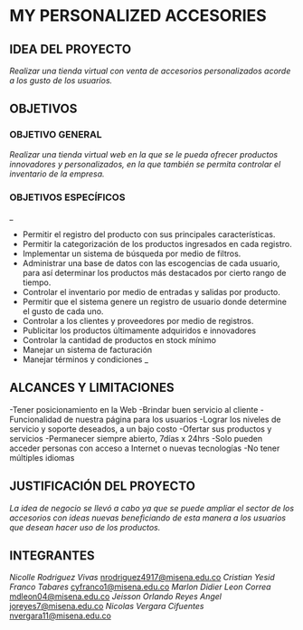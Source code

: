 # MY PERSONALIZED ACCESORIES


## IDEA DEL PROYECTO

_Realizar una tienda virtual con venta de accesorios personalizados acorde a los gusto de los usuarios._


## OBJETIVOS


### OBJETIVO GENERAL

_Realizar una tienda virtual web en la que se le pueda ofrecer productos innovadores y personalizados, 
en la que también se permita controlar el inventario de la empresa._


### OBJETIVOS ESPECÍFICOS

_
- Permitir el registro del producto con sus principales características.
- Permitir la categorización de los productos ingresados en cada registro.
- Implementar un sistema de búsqueda por medio de filtros.
- Administrar una base de datos con las escogencias de cada usuario, para así determinar los productos 
  más destacados por cierto rango de tiempo. 
- Controlar el inventario por medio de entradas y salidas por producto.
- Permitir que el sistema genere un registro de usuario donde determine el gusto de cada uno.
- Controlar a los clientes y proveedores por medio de registros.
- Publicitar los productos últimamente adquiridos e innovadores
- Controlar la cantidad de productos en stock mínimo 
- Manejar un sistema de facturación
- Manejar términos y condiciones
_

## ALCANCES Y LIMITACIONES

-Tener posicionamiento en la Web
-Brindar buen servicio al cliente
-Funcionalidad de nuestra página para los usuarios
-Lograr los niveles de servicio y soporte deseados, a un bajo costo
-Ofertar sus productos y servicios
-Permanecer siempre abierto, 7días x 24hrs
-Solo pueden acceder personas con acceso a Internet o nuevas tecnologías
-No tener múltiples idiomas


## JUSTIFICACIÓN DEL PROYECTO

_La idea de negocio se llevó a cabo ya que se puede ampliar el sector de los accesorios con ideas 
nuevas beneficiando de esta manera a los usuarios que desean hacer uso de los productos._


## INTEGRANTES

_Nicolle Rodriguez Vivas_  nrodriguez4917@misena.edu.co
_Cristian Yesid Franco Tabares_   cyfranco1@misena.edu.co
_Marlon Didier Leon Correa_   mdleon04@misena.edu.co
_Jeisson Orlando Reyes Angel_   joreyes7@misena.edu.co
_Nicolas Vergara Cifuentes_ nvergara11@misena.edu.co